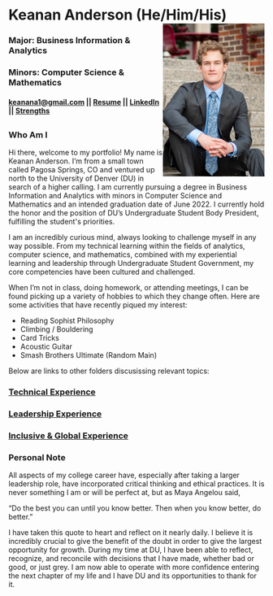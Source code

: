 # Keanan Anderson (He/Him/His) <img src="/Assets/img/prof_pic.jpg" alt="drawing" width="200" align = "right"/>
### Major: Business Information & Analytics
### Minors: Computer Science & Mathematics
#### keanana1@gmail.com || [Resume](Resume%202021%20Updated%201.pdf) || [LinkedIn](https://www.linkedin.com/in/keanan-anderson-curious/) || [Strengths](StrengthInsightGallup.pdf)
##
### Who Am I
Hi there, welcome to my portfolio! My name is Keanan Anderson. I’m from a small town called Pagosa Springs, CO and ventured up north to the University of Denver (DU) in search of a higher calling. I am currently pursuing a degree in Business Information and Analytics with minors in Computer Science and Mathematics and an intended graduation date of June 2022. I currently hold the honor and the position of DU’s Undergraduate Student Body President, fulfilling the student's priorities. 

I am an incredibly curious mind, always looking to challenge myself in any way possible. From my technical learning within the fields of analytics, computer science, and mathematics, combined with my experiential learning and leadership through Undergraduate Student Government, my core competencies have been cultured and challenged. 

When I’m not in class, doing homework, or attending meetings, I can be found picking up a variety of hobbies to which they change often. Here are some activities that have recently piqued my interest:
-	Reading Sophist Philosophy
-	Climbing / Bouldering
-	Card Tricks
-	Acoustic Guitar
-	Smash Brothers Ultimate (Random Main)

Below are links to other folders discusissing relevant topics:

### [Technical Experience](TechnicalExperience/)

### [Leadership Experience](Leadership/)

### [Inclusive & Global Experience](GlobalExperience/)

### Personal Note
All aspects of my college career have, especially after taking a larger leadership role, have incorporated critical thinking and ethical practices. It is never something I am or will be perfect at, but as Maya Angelou said, 

“Do the best you can until you know better. Then when you know better, do better.”

I have taken this quote to heart and reflect on it nearly daily. I believe it is incredibly crucial to give the benefit of the doubt in order to give the largest opportunity for growth. During my time at DU, I have been able to reflect, recognize, and reconcile with decisions that I have made, whether bad or good, or just grey. I am now able to operate with more confidence entering the next chapter of my life and I have DU and its opportunities to thank for it.

<!--
**Andes-Kea/Andes-Kea** is a ✨ _special_ ✨ repository because its `README.md` (this file) appears on your GitHub profile.

Here are some ideas to get you started:

- 🔭 I’m currently working on ...
- 🌱 I’m currently learning ...
- 👯 I’m looking to collaborate on ...
- 🤔 I’m looking for help with ...
- 💬 Ask me about ...
- 📫 How to reach me: ...
- 😄 Pronouns: ...
- ⚡ Fun fact: ...
-->
